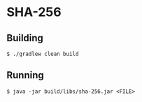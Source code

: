 # SHA-256

## Building

`$ ./gradlew clean build`

## Running

`$ java -jar build/libs/sha-256.jar <FILE>`